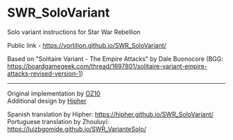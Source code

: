 # SWR_SoloVariant
Solo variant instructions for Star War Rebellion

Public link - https://vortilion.github.io/SWR_SoloVariant/

Based on "Solitaire Variant - The Empire Attacks" by Dale Buonocore (BGG: https://boardgamegeek.com/thread/1697801/solitaire-variant-empire-attacks-revised-version-1)

--------
Original implementation by [OZ10](https://boardgamegeek.com/user/OZ10)  
Additional design by [Hipher](https://boardgamegeek.com/user/hipher)

Spanish translation by Hipher: https://hipher.github.io/SWR_SoloVariant/  
Portuguese translation by Zhouluyi: https://luizbgomide.github.io/SWR_VarianteSolo/
